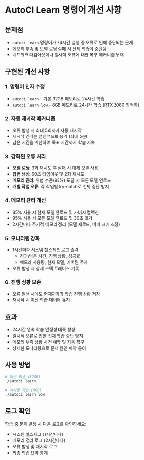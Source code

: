 # AutoCI Learn 명령어 개선 사항

## 문제점
- `autoci learn` 명령어가 24시간 실행 중 오류로 인해 중단되는 문제
- 메모리 부족 및 모델 로딩 실패 시 전체 학습이 중단됨
- 네트워크 타임아웃이나 일시적 오류에 대한 복구 메커니즘 부재

## 구현된 개선 사항

### 1. 명령어 인자 수정
- `autoci learn` - 기본 32GB 메모리로 24시간 학습
- `autoci learn low` - 8GB 메모리로 24시간 학습 (RTX 2080 최적화)

### 2. 자동 재시작 메커니즘
- 오류 발생 시 최대 5회까지 자동 재시작
- 재시작 간격은 점진적으로 증가 (최대 5분)
- 남은 시간을 계산하여 목표 시간까지 학습 지속

### 3. 강화된 오류 처리
- **모델 로딩**: 3회 재시도 후 실패 시 대체 모델 사용
- **답변 생성**: 60초 타임아웃 및 2회 재시도
- **메모리 관리**: 위험 수준(95%) 도달 시 모든 모델 언로드
- **개별 작업 오류**: 각 작업별 try-catch로 전체 중단 방지

### 4. 메모리 관리 개선
- 85% 사용 시 현재 모델 언로드 및 가비지 컬렉션
- 95% 사용 시 모든 모델 언로드 및 30초 대기
- 2시간마다 주기적 메모리 정리 (모델 재로드, 버퍼 크기 조정)

### 5. 모니터링 강화
- 1시간마다 시스템 헬스체크 로그 출력
  - 경과/남은 시간, 진행 상황, 성공률
  - 메모리 사용량, 현재 모델, 커버된 주제
- 오류 발생 시 상세 스택 트레이스 기록

### 6. 진행 상황 보존
- 오류 발생 시에도 현재까지의 학습 진행 상황 저장
- 재시작 시 이전 학습 데이터 유지

## 효과
- 24시간 연속 학습 안정성 대폭 향상
- 일시적 오류로 인한 전체 학습 중단 방지
- 메모리 부족 상황 사전 예방 및 자동 복구
- 상세한 모니터링으로 문제 원인 파악 용이

## 사용 방법
```bash
# 일반 학습 (32GB)
./autoci learn

# 저사양 학습 (8GB)
./autoci learn low
```

## 로그 확인
학습 중 문제 발생 시 다음 로그를 확인하세요:
- 시스템 헬스체크 (1시간마다)
- 메모리 정리 로그 (2시간마다)
- 오류 발생 및 재시작 로그
- 최종 학습 요약 통계